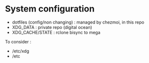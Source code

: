 # System configuration

+ dotfiles (config/non changing) : managed by chezmoi, in this repo
+ XDG\_DATA : private repo (digital ocean)
+ XDG\_CACHE/STATE : rclone bisync to mega

To consider :
+ /etc/xdg 
+ /etc
